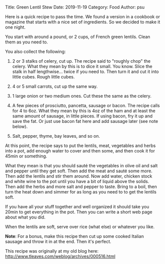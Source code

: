 Title: Green Lentil Stew
Date: 2019-11-19
Category: Food
Author: psu

Here is a quick recipe to pass the time. We found a version in a cookbook or magazine that starts with a nice set of ingredients. So we decided to make it one night.

You start with around a pound, or 2 cups, of French green lentils. Clean them as you need to.

You also collect the following:

1. 2 or 3 stalks of celery, cut up. The recipe said to "roughly chop" the celery. What they mean by this is to dice it small. You know. Slice the stalk in half lengthwise... twice if you need to. Then turn it and cut it into little cubes. Rough little cubes.

3. 4 or 5 small carrots, cut up the same way.

2. 1 large onion or two medium ones. Cut these the same as the celery.

4. A few pieces of prosciutto, pancetta, sausage or bacon. The recipe calls for 4 to 6oz. What they mean by this is 4oz of the ham and at least the same amount of sausage, in little pieces. If using bacon, fry it up and save the fat. Or just use bacon fat here and add sausage later (see note below).

5. Salt, pepper, thyme, bay leaves, and so on.

At this point, the recipe says to put the lentils, meat, vegetables and herbs into a pot, add enough water to cover and then some, and then cook it for 45min or something.

What they mean is that you should sauté the vegetables in olive oil and salt and pepper until they get soft. Then add the meat and sauté some more. Then add the lentils and stir them around. Now add water, chicken stock and white wine to the pot until you have a bit of liquid above the solids. Then add the herbs and more salt and pepper to taste. Bring to a boil, then turn the heat down and simmer for as long as you need to to get the lentils soft.

If you have all your stuff together and well organized it should take you 20min to get everything in the pot. Then you can write a short web page about what you did.

When the lentils are soft, serve over rice (what else) or whatever you like.

**Note**: For a bonus, make this recipe then cut up some cooked Italian sausage and throw it in at the end. Then it's perfect.

This recipe was originally at my old blog here: <a href="http://www.tleaves.com/weblog/archives/000516.html">http://www.tleaves.com/weblog/archives/000516.html</a>
